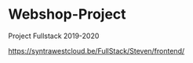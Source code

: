 # Webshop-Project
Project Fullstack 2019-2020

https://syntrawestcloud.be/FullStack/Steven/frontend/
